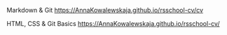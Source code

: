 
Markdown & Git
https://AnnaKowalewskaja.github.io/rsschool-cv/cv

HTML, CSS & Git Basics
https://AnnaKowalewskaja.github.io/rsschool-cv/

